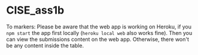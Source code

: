 # CISE_ass1b
To markers:
Please be aware that the web app is working on Heroku, if you `npm start` the app first locally (`heroku local web` also works fine). Then you can view the 
submissions content on the web app. Otherwise, there won't be any content inside the table.


